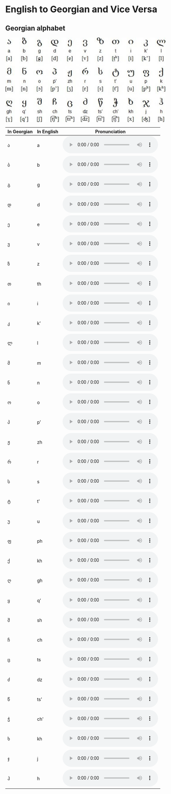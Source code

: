 # English to Georgian and Vice Versa

## Georgian alphabet

![Georgian Alphabet](./assets/images/georgian_alphabet.jpg)

| In Georgian | In English | Pronunciation                                       |
| ----------- | ---------- | --------------------------------------------------- |
| ა           | a          | <audio controls src="./assets/audio/ა.mp3"></audio> |
| ბ           | b          | <audio controls src="./assets/audio/ბ.mp3"></audio> |
| გ           | g          | <audio controls src="./assets/audio/გ.mp3"></audio> |
| დ           | d          | <audio controls src="./assets/audio/დ.mp3"></audio> |
| ე           | e          | <audio controls src="./assets/audio/ე.mp3"></audio> |
| ვ           | v          | <audio controls src="./assets/audio/ვ.mp3"></audio> |
| ზ           | z          | <audio controls src="./assets/audio/ზ.mp3"></audio> |
| თ           | th         | <audio controls src="./assets/audio/თ.mp3"></audio> |
| ი           | i          | <audio controls src="./assets/audio/ი.mp3"></audio> |
| კ           | k'         | <audio controls src="./assets/audio/კ.mp3"></audio> |
| ლ           | l          | <audio controls src="./assets/audio/ლ.mp3"></audio> |
| მ           | m          | <audio controls src="./assets/audio/მ.mp3"></audio> |
| ნ           | n          | <audio controls src="./assets/audio/ნ.mp3"></audio> |
| ო           | o          | <audio controls src="./assets/audio/ო.mp3"></audio> |
| პ           | p'         | <audio controls src="./assets/audio/პ.mp3"></audio> |
| ჟ           | zh         | <audio controls src="./assets/audio/ჟ.mp3"></audio> |
| რ           | r          | <audio controls src="./assets/audio/რ.mp3"></audio> |
| ს           | s          | <audio controls src="./assets/audio/ს.mp3"></audio> |
| ტ           | t'         | <audio controls src="./assets/audio/ტ.mp3"></audio> |
| უ           | u          | <audio controls src="./assets/audio/უ.mp3"></audio> |
| ფ           | ph         | <audio controls src="./assets/audio/ფ.mp3"></audio> |
| ქ           | kh         | <audio controls src="./assets/audio/ქ.mp3"></audio> |
| ღ           | gh         | <audio controls src="./assets/audio/ღ.mp3"></audio> |
| ყ           | q'         | <audio controls src="./assets/audio/ყ.mp3"></audio> |
| შ           | sh         | <audio controls src="./assets/audio/შ.mp3"></audio> |
| ჩ           | ch         | <audio controls src="./assets/audio/ჩ.mp3"></audio> |
| ც           | ts         | <audio controls src="./assets/audio/ც.mp3"></audio> |
| ძ           | dz         | <audio controls src="./assets/audio/ძ.mp3"></audio> |
| წ           | ts'        | <audio controls src="./assets/audio/წ.mp3"></audio> |
| ჭ           | ch'        | <audio controls src="./assets/audio/ჭ.mp3"></audio> |
| ხ           | kh         | <audio controls src="./assets/audio/ხ.mp3"></audio> |
| ჯ           | j          | <audio controls src="./assets/audio/ჯ.mp3"></audio> |
| ჰ           | h          | <audio controls src="./assets/audio/ჰ.mp3"></audio> |
